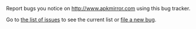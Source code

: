 Report bugs you notice on http://www.apkmirror.com using this bug tracker.

Go to [the list of issues](../../issues) to see the current list or [file a new bug](../../issues/new).
